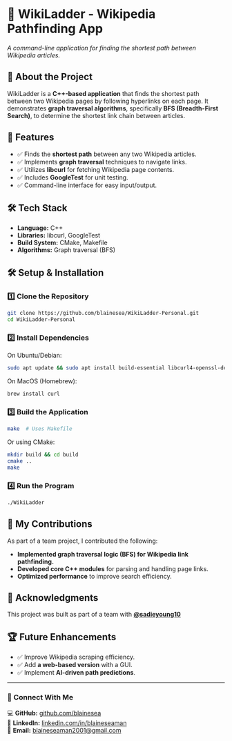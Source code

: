 # 🔎 WikiLadder - Wikipedia Pathfinding App
*A command-line application for finding the shortest path between Wikipedia articles.*

## 🚀 About the Project
WikiLadder is a **C++-based application** that finds the shortest path between two Wikipedia pages by following hyperlinks on each page. It demonstrates **graph traversal algorithms**, specifically **BFS (Breadth-First Search)**, to determine the shortest link chain between articles.

## 🔧 Features
- ✅ Finds the **shortest path** between any two Wikipedia articles.
- ✅ Implements **graph traversal** techniques to navigate links.
- ✅ Utilizes **libcurl** for fetching Wikipedia page contents.
- ✅ Includes **GoogleTest** for unit testing.
- ✅ Command-line interface for easy input/output.

## 🛠️ Tech Stack
- **Language:** C++
- **Libraries:** libcurl, GoogleTest
- **Build System:** CMake, Makefile
- **Algorithms:** Graph traversal (BFS)

## 🛠️ Setup & Installation
### 1️⃣ Clone the Repository
```bash
git clone https://github.com/blainesea/WikiLadder-Personal.git
cd WikiLadder-Personal
```
### 2️⃣ Install Dependencies
On Ubuntu/Debian:
```bash
sudo apt update && sudo apt install build-essential libcurl4-openssl-dev
```
On MacOS (Homebrew):
```bash
brew install curl
```
### 3️⃣ Build the Application
```bash
make  # Uses Makefile
```
Or using CMake:
```bash
mkdir build && cd build
cmake ..
make
```
### 4️⃣ Run the Program
```bash
./WikiLadder
```

## 🎯 My Contributions
As part of a team project, I contributed the following:
- **Implemented graph traversal logic (BFS) for Wikipedia link pathfinding.**
- **Developed core C++ modules** for parsing and handling page links.
- **Optimized performance** to improve search efficiency.

## 🤝 Acknowledgments
This project was built as part of a team with **[@sadieyoung10](https://github.com/sadieyoung10)**

## 🏆 Future Enhancements
- ✅ Improve Wikipedia scraping efficiency.
- ✅ Add **a web-based version** with a GUI.
- ✅ Implement **AI-driven path predictions**.

---

### 🔗 Connect With Me
💻 **GitHub:** [github.com/blainesea](https://github.com/blainesea)  
🌟 **LinkedIn:** [linkedin.com/in/blaineseaman](https://linkedin.com/in/blaineseaman)  
📧 **Email:** blaineseaman2001@gmail.com
